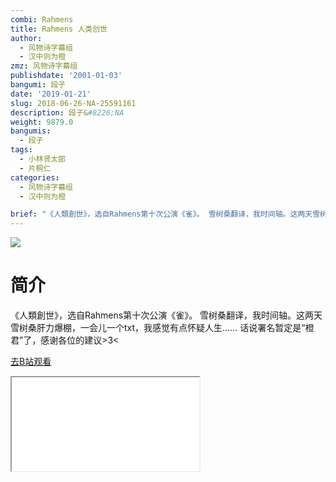 ```yaml
---
combi: Rahmens
title: Rahmens 人类创世
author:
  - 风物诗字幕组
  - 汉中则为橙
zmz: 风物诗字幕组
publishdate: '2001-01-03'
bangumi: 段子
date: '2019-01-21'
slug: 2018-06-26-NA-25591161
description: 段子&#8226;NA
weight: 9879.0
bangumis:
  - 段子
tags:
  - 小林贤太郎
  - 片桐仁
categories:
  - 风物诗字幕组
  - 汉中则为橙

brief: "《人類創世》，选自Rahmens第十次公演《雀》。 雪树桑翻译，我时间轴。这两天雪树桑肝力爆棚，一会儿一个txt，我感觉有点怀疑人生…… 话说署名暂定是“橙君”了，感谢各位的建议>3<"
---
```

![](https://i.imgur.com/xwsQkxg.jpg)
# 简介  
《人類創世》，选自Rahmens第十次公演《雀》。
雪树桑翻译，我时间轴。这两天雪树桑肝力爆棚，一会儿一个txt，我感觉有点怀疑人生……
话说署名暂定是“橙君”了，感谢各位的建议>3<  

[去B站观看](https://www.bilibili.com/video/av25591161/)
<div class ="resp-container"><iframe class="testiframe" src="//player.bilibili.com/player.html?aid=25591161"", scrolling="no", allowfullscreen="true" > </iframe></div> 
